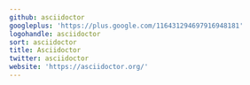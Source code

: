 ```yaml
---
github: asciidoctor
googleplus: 'https://plus.google.com/116431294697916948181'
logohandle: asciidoctor
sort: asciidoctor
title: Asciidoctor
twitter: asciidoctor
website: 'https://asciidoctor.org/'
---
```

